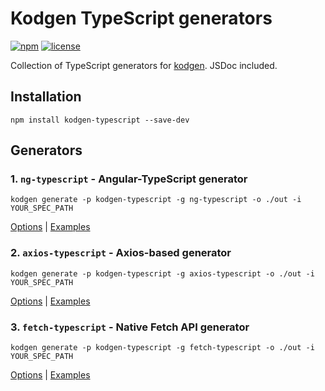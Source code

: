 # Kodgen TypeScript generators

[![npm](https://img.shields.io/npm/v/kodgen-typescript)](https://www.npmjs.com/package/kodgen-typescript)
[![license](https://img.shields.io/github/license/MacRdy/kodgen-typescript)](LICENSE)

Collection of TypeScript generators for [kodgen](https://github.com/MacRdy/kodgen). JSDoc included.

## Installation

```
npm install kodgen-typescript --save-dev
```

## Generators

### 1. `ng-typescript` - Angular-TypeScript generator

```
kodgen generate -p kodgen-typescript -g ng-typescript -o ./out -i YOUR_SPEC_PATH
```

[Options](src/generators/ng-typescript) | [Examples](https://github.com/MacRdy/kodgen-example/tree/main/generators/kodgen-typescript/ng-typescript)

### 2. `axios-typescript` - Axios-based generator

```
kodgen generate -p kodgen-typescript -g axios-typescript -o ./out -i YOUR_SPEC_PATH
```

[Options](src/generators/axios-typescript) | [Examples](https://github.com/MacRdy/kodgen-example/tree/main/generators/kodgen-typescript/axios-typescript)

### 3. `fetch-typescript` - Native Fetch API generator

```
kodgen generate -p kodgen-typescript -g fetch-typescript -o ./out -i YOUR_SPEC_PATH
```

[Options](src/generators/fetch-typescript) | [Examples](https://github.com/MacRdy/kodgen-example/tree/main/generators/kodgen-typescript/fetch-typescript)
